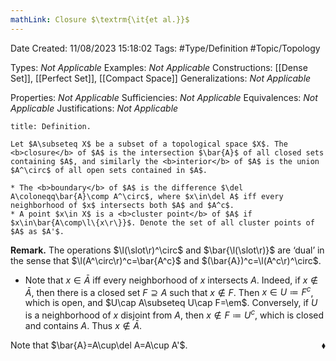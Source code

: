 ```yaml
---
mathLink: Closure $\textrm{\it{et al.}}$
---
```


<div class="topSpace"></div>

Date Created: 11/08/2023 15:18:02
Tags: #Type/Definition #Topic/Topology

Types: <i>Not Applicable</i>
Examples: <i>Not Applicable</i>
Constructions: [[Dense Set]], [[Perfect Set]], [[Compact Space]]
Generalizations: <i>Not Applicable</i>

Properties: <i>Not Applicable</i>
Sufficiencies: <i>Not Applicable</i>
Equivalences: <i>Not Applicable</i>
Justifications: <i>Not Applicable</i>

``` ad-Definition
title: Definition.

Let $A\subseteq X$ be a subset of a topological space $X$. The <b>closure</b> of $A$ is the intersection $\bar{A}$ of all closed sets containing $A$, and similarly the <b>interior</b> of $A$ is the union $A^\circ$ of all open sets contained in $A$.

* The <b>boundary</b> of $A$ is the difference $\del A\coloneqq\bar{A}\comp A^\circ$, where $x\in\del A$ iff every neighborhood of $x$ intersects both $A$ and $A^c$.
* A point $x\in X$ is a <b>cluster point</b> of $A$ if $x\in\bar{A\comp\l\{x\r\}}$. Denote the set of all cluster points of $A$ as $A'$.

```

<b>Remark.</b> The operations $\l(\slot\r)^\circ$ and $\bar{\l(\slot\r)}$ are ‘dual’ in the sense that $\l(A^\circ\r)^c=\bar{A^c}$ and $(\bar{A})^c=\l(A^c\r)^\circ$.
* Note that $x\in\bar{A}$ iff every neighborhood of $x$ intersects $A$. Indeed, if $x\not\in\bar{A}$, then there is a closed set $F\supseteq A$ such that $x\not\in F$. Then $x\in U\coloneqq F^c$, which is open, and $U\cap A\subseteq U\cap F=\em$. Conversely, if $U$ is a neighborhood of $x$ disjoint from $A$, then $x\not\in F\coloneqq U^c$, which is closed and contains $A$. Thus $x\not\in\bar{A}$.

Note that $\bar{A}=A\cup\del A=A\cup A'$.<span style="float:right;">$\blacklozenge$</span>
